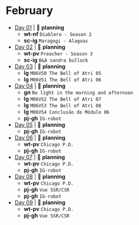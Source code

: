 # February

- [Day 01](02-01-2020.md) | :bookmark_tabs: **planning**
  - **wt-nf** `Diablero - Season 2`
  - **sc-ig** `Maragogi - Alagoas`
- [Day 02](02-02-2020.md) | :bookmark_tabs: **planning**
  - **wt-pv** `Preacher - Season 3`
  - **sc-ig** `B&A sandra bullock`
- [Day 03](02-03-2020.md) | :bookmark_tabs: **planning**
  - **lg** `M06V50 The Bell of Atri 05`
  - **lg** `M06V51 The Bell of Atri 06`
- [Day 04](02-04-2020.md) | :bookmark_tabs: **planning**
  - **gn** `No light in the morning and afternoon`
  - **lg** `M06V52 The Bell of Atri 07`
  - **lg** `M06V53 The Bell of Atri 08`
  - **lg** `M06V54 Conclusão do Módulo 06`
  - **pj-gh** `IG-robot`
- [Day 05](02-05-2020.md) | :bookmark_tabs: **planning**
  - **pj-gh** `IG-robot`
- [Day 06](02-06-2020.md) | :bookmark_tabs: **planning**
  - **wt-pv** `Chicago P.D.`
  - **pj-gh** `IG-robot`
- [Day 07](02-07-2020.md) | :bookmark_tabs: **planning**
  - **wt-pv** `Chicago P.D.`
  - **pj-gh** `IG-robot`
- [Day 08](02-08-2020.md) | :bookmark_tabs: **planning**
  - **wt-pv** `Chicago P.D.`
  - **pj-gh** `Vue SSR/CSR`
  - **pj-gh** `IG-robot`
- [Day 09](02-09-2020.md) | :bookmark_tabs: **planning**
  - **wt-pv** `Chicago P.D.`
  - **pj-gh** `Vue SSR/CSR`
